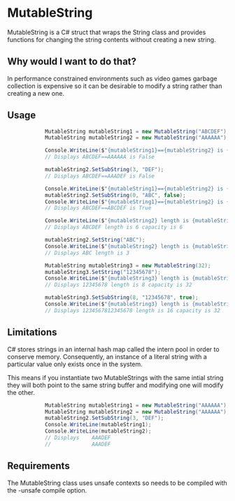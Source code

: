 # MutableString

MutableString is a C# struct that wraps the String class and provides functions for changing the string contents without creating a new string.

## Why would I want to do that?

In performance constrained environments such as video games garbage collection is expensive so it can be desirable to modify a string rather than creating a new one.

## Usage

```csharp
            MutableString mutableString1 = new MutableString("ABCDEF");
            MutableString mutableString2 = new MutableString("AAAAAA");

            Console.WriteLine($"{mutableString1}=={mutableString2} is {mutableString1 == mutableString2}");
            // Displays ABCDEF==AAAAAA is False

            mutableString2.SetSubString(3, "DEF");
            // Displays ABCDEF==AAADEF is False

            Console.WriteLine($"{mutableString1}=={mutableString2} is {mutableString1 == mutableString2}");
            mutableString2.SetSubString(0, "ABC", false);
            Console.WriteLine($"{mutableString1}=={mutableString2} is {mutableString1 == mutableString2}");
            // Displays ABCDEF==ABCDEF is True

            Console.WriteLine($"{mutableString2} length is {mutableString2.Length} capacity is {mutableString2.Capacity}");
            // Displays ABCDEF length is 6 capacity is 6

            mutableString2.SetString("ABC");
            Console.WriteLine($"{mutableString2} length is {mutableString2.Length} capacity is {mutableString2.Capacity}");
            // Displays ABC length is 3

            MutableString mutableString3 = new MutableString(32);
            mutableString3.SetString("12345678");
            Console.WriteLine($"{mutableString3} length is {mutableString3.Length} capacity is {mutableString3.Capacity}");
            // Displays 12345678 length is 8 capacity is 32

            mutableString3.SetSubString(8, "12345678", true);
            Console.WriteLine($"{mutableString3} length is {mutableString3.Length} capacity is {mutableString3.Capacity}");
            // Displays 1234567812345678 length is 16 capacity is 32
```

## Limitations

C# stores strings in an internal hash map called the intern pool in order to conserve memory. Consequently, an instance of a literal string with a particular value only exists once in the system.

This means if you instantiate two MutableStrings with the same intial string they will both point to the same string buffer and modifying one will modify the other.

```csharp
            MutableString mutableString1 = new MutableString("AAAAAA");
            MutableString mutableString2 = new MutableString("AAAAAA");
            mutableString2.SetSubString(3, "DEF");
            Console.WriteLine(mutableString1);
            Console.WriteLine(mutableString2);
            // Displays    AAADEF
            //             AAADEF

```

## Requirements

The MutableString class uses unsafe contexts so needs to be compiled with the -unsafe compile option.
